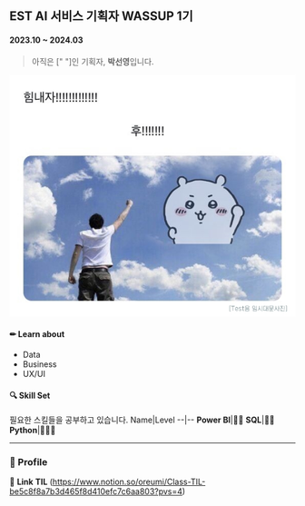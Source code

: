 ## EST AI 서비스 기획자 WASSUP 1기  
#### 2023.10 ~ 2024.03 

> 아직은 ["       "]인 기획자, **박선영**입니다.

![sample](imgs/img1.jpg)

#### ✏ **Learn about**
  * Data
  * Business
  * UX/UI

#### 🔍 **Skill Set**
필요한 스킬들을 공부하고 있습니다. 
Name|Level
--|--
**Power BI**|🔵🔵
**SQL**|🔵🔵
**Python**|🔵🔵🔵


------------

### 👩 Profile 

📎 **Link**
**TIL** (https://www.notion.so/oreumi/Class-TIL-be5c8f8a7b3d465f8d410efc7c6aa803?pvs=4) 


